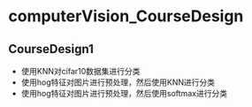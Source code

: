 # computerVision_CourseDesign

## CourseDesign1

- 使用KNN对cifar10数据集进行分类
- 使用hog特征对图片进行预处理，然后使用KNN进行分类
- 使用hog特征对图片进行预处理，然后使用softmax进行分类

